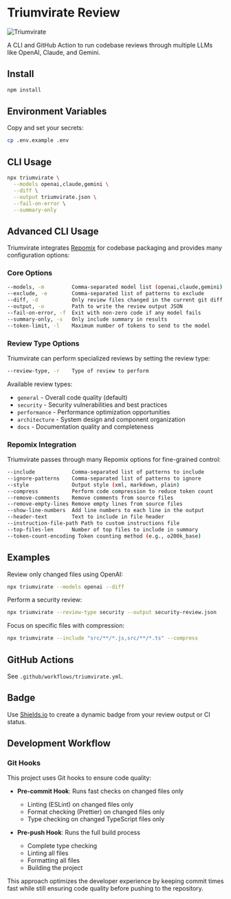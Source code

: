 # Triumvirate Review

![Triumvirate](https://img.shields.io/badge/Triumvirate-Passed-brightgreen)

A CLI and GitHub Action to run codebase reviews through multiple LLMs like OpenAI, Claude, and Gemini.

## Install

```bash
npm install
```

## Environment Variables

Copy and set your secrets:

```bash
cp .env.example .env
```

## CLI Usage

```bash
npx triumvirate \
  --models openai,claude,gemini \
  --diff \
  --output triumvirate.json \
  --fail-on-error \
  --summary-only
```

## Advanced CLI Usage

Triumvirate integrates [Repomix](https://github.com/yamadashy/repomix) for codebase packaging and provides many configuration options:

### Core Options

```bash
--models, -m         Comma-separated model list (openai,claude,gemini)
--exclude, -e        Comma-separated list of patterns to exclude
--diff, -d           Only review files changed in the current git diff
--output, -o         Path to write the review output JSON
--fail-on-error, -f  Exit with non-zero code if any model fails
--summary-only, -s   Only include summary in results
--token-limit, -l    Maximum number of tokens to send to the model
```

### Review Type Options

Triumvirate can perform specialized reviews by setting the review type:

```bash
--review-type, -r    Type of review to perform
```

Available review types:

- `general` - Overall code quality (default)
- `security` - Security vulnerabilities and best practices
- `performance` - Performance optimization opportunities
- `architecture` - System design and component organization
- `docs` - Documentation quality and completeness

### Repomix Integration

Triumvirate passes through many Repomix options for fine-grained control:

```bash
--include            Comma-separated list of patterns to include
--ignore-patterns    Comma-separated list of patterns to ignore
--style              Output style (xml, markdown, plain)
--compress           Perform code compression to reduce token count
--remove-comments    Remove comments from source files
--remove-empty-lines Remove empty lines from source files
--show-line-numbers  Add line numbers to each line in the output
--header-text        Text to include in file header
--instruction-file-path Path to custom instructions file
--top-files-len      Number of top files to include in summary
--token-count-encoding Token counting method (e.g., o200k_base)
```

## Examples

Review only changed files using OpenAI:

```bash
npx triumvirate --models openai --diff
```

Perform a security review:

```bash
npx triumvirate --review-type security --output security-review.json
```

Focus on specific files with compression:

```bash
npx triumvirate --include "src/**/*.js,src/**/*.ts" --compress
```

## GitHub Actions

See `.github/workflows/triumvirate.yml`.

## Badge

Use [Shields.io](https://shields.io) to create a dynamic badge from your review output or CI status.

## Development Workflow

### Git Hooks

This project uses Git hooks to ensure code quality:

- **Pre-commit Hook**: Runs fast checks on changed files only
  - Linting (ESLint) on changed files only
  - Format checking (Prettier) on changed files only
  - Type checking on changed TypeScript files only

- **Pre-push Hook**: Runs the full build process
  - Complete type checking
  - Linting all files
  - Formatting all files
  - Building the project

This approach optimizes the developer experience by keeping commit times fast while still ensuring code quality before pushing to the repository.
